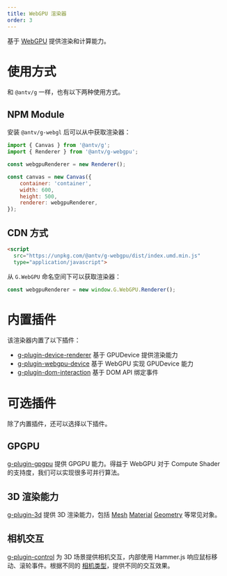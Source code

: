```yaml
---
title: WebGPU 渲染器
order: 3
---
```


基于 [WebGPU](https://www.w3.org/TR/webgpu/) 提供渲染和计算能力。

# 使用方式

和 `@antv/g` 一样，也有以下两种使用方式。

## NPM Module

安装 `@antv/g-webgl` 后可以从中获取渲染器：

```js
import { Canvas } from '@antv/g';
import { Renderer } from '@antv/g-webgpu';

const webgpuRenderer = new Renderer();

const canvas = new Canvas({
    container: 'container',
    width: 600,
    height: 500,
    renderer: webgpuRenderer,
});
```

## CDN 方式

```html
<script
  src="https://unpkg.com/@antv/g-webgpu/dist/index.umd.min.js"
  type="application/javascript">
```

从 `G.WebGPU` 命名空间下可以获取渲染器：

```js
const webgpuRenderer = new window.G.WebGPU.Renderer();
```

# 内置插件

该渲染器内置了以下插件：

-   [g-plugin-device-renderer](/zh/docs/plugins/device-renderer) 基于 GPUDevice 提供渲染能力
-   [g-plugin-webgpu-device](/zh/docs/plugins/webgpu-device) 基于 WebGPU 实现 GPUDevice 能力
-   [g-plugin-dom-interaction](/zh/docs/plugins/dom-interaction) 基于 DOM API 绑定事件

# 可选插件

除了内置插件，还可以选择以下插件。

## GPGPU

[g-plugin-gpgpu](/zh/docs/plugins/gpgpu) 提供 GPGPU 能力。得益于 WebGPU 对于 Compute Shader 的支持度，我们可以实现很多可并行算法。

## 3D 渲染能力

[g-plugin-3d](/zh/docs/plugins/3d) 提供 3D 渲染能力，包括 [Mesh]() [Material]() [Geometry]() 等常见对象。

## 相机交互

[g-plugin-control](/zh/docs/plugins/control) 为 3D 场景提供相机交互，内部使用 Hammer.js 响应鼠标移动、滚轮事件。根据不同的 [相机类型](/zh/docs/api/camera#%E7%9B%B8%E6%9C%BA%E7%B1%BB%E5%9E%8B)，提供不同的交互效果。
